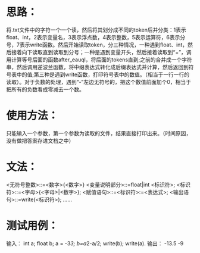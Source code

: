 # 思路：
将.txt文件中的字符一个一个读，然后将其划分成不同的token后并分类：1表示float、int，2表示变量名，3表示浮点数，4表示整数，5表示运算符，6表示分号，7表示write函数。然后开始读取token，分三种情况，一种遇到float、int，然后接着向下读取直到读取到分号；一种是遇到变量开头，然后接着读取到“=”，调用计算等号后面的函数after_eauql，将后面的tokens直到;之前的合并成一个字符串，然后调用逆波兰函数，将中缀表达式转化成后缀表达式并计算，然后返回到符号表中的值;第三种是遇到write函数，打印符号表中的数值。（相当于一行一行的读取）。对于负数的处理，遇到“-”左边无符号的，把这个数值前面加个0，相当于把所有的负数看成零减去一个数。


# 使用方法：
只能输入一个参数，第一个参数为读取的文件，结果直接打印出来。（时间原因，没有做把答案存进文档之中）

# 文法：
<无符号整数>::=<数字>{<数字>}
<变量说明部分>::=float|int <标识符>;
<标识符>::=<字母>{<字母>|<数字>};
<赋值语句>::=<标识符>:=<表达式>;
<输出语句>::=write(<标识符>);
……

# 测试用例：
输入：
int a;
float b;
a = -3*3;
b=a*2-a/2;
write(b);
write(a).
输出：
-13.5
-9
